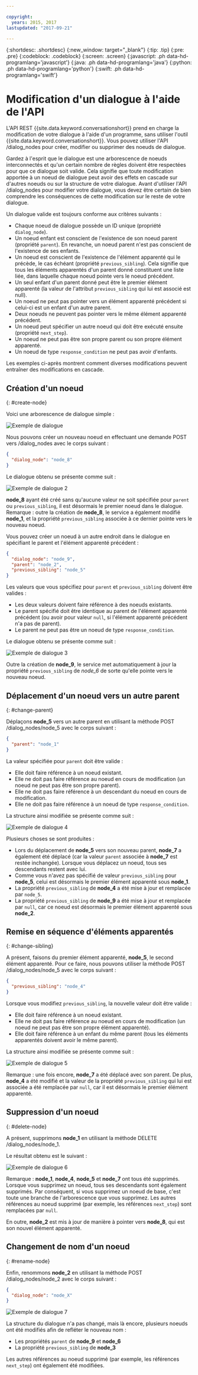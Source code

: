 ```yaml
---

copyright:
  years: 2015, 2017
lastupdated: "2017-09-21"

---
```


{:shortdesc: .shortdesc}
{:new_window: target="_blank"}
{:tip: .tip}
{:pre: .pre}
{:codeblock: .codeblock}
{:screen: .screen}
{:javascript: .ph data-hd-programlang='javascript'}
{:java: .ph data-hd-programlang='java'}
{:python: .ph data-hd-programlang='python'}
{:swift: .ph data-hd-programlang='swift'}

# Modification d'un dialogue à l'aide de l'API

L'API REST {{site.data.keyword.conversationshort}} prend en charge la modification de votre dialogue à l'aide d'un programme, sans utiliser l'outil {{site.data.keyword.conversationshort}}. Vous pouvez utiliser l'API /dialog_nodes pour créer, modifier ou supprimer des noeuds de dialogue. 

Gardez à l'esprit que le dialogue est une arborescence de noeuds interconnectés et qu'un certain nombre de règles doivent être respectées pour que ce dialogue soit valide. Cela signifie que toute modification apportée à un noeud de dialogue peut avoir des effets en cascade sur d'autres noeuds ou sur la structure de votre dialogue. Avant d'utiliser l'API /dialog_nodes pour modifier votre dialogue, vous devez être certain de bien comprendre les conséquences de cette modification sur le reste de votre dialogue. 

Un dialogue valide est toujours conforme aux critères suivants :

- Chaque noeud de dialogue possède un ID unique (propriété `dialog_node`). 
- Un noeud enfant est conscient de l'existence de son noeud parent (propriété `parent`). En revanche, un noeud parent n'est pas conscient de l'existence de ses enfants. 
- Un noeud est conscient de l'existence de l'élément apparenté qui le précède, le cas échéant (propriété `previous_sibling`). Cela signifie que tous les éléments apparentés d'un parent donné constituent une liste liée, dans laquelle chaque noeud pointe vers le noeud précédent. 
- Un seul enfant d'un parent donné peut être le premier élément apparenté (la valeur de l'attribut `previous_sibling` qui lui est associé est null). 
- Un noeud ne peut pas pointer vers un élément apparenté précédent si celui-ci est un enfant d'un autre parent. 
- Deux noeuds ne peuvent pas pointer vers le même élément apparenté précédent.
- Un noeud peut spécifier un autre noeud qui doit être exécuté ensuite (propriété `next_step`). 
- Un noeud ne peut pas être son propre parent ou son propre élément apparenté. 
- Un noeud de type `response_condition` ne peut pas avoir d'enfants.

Les exemples ci-après montrent comment diverses modifications peuvent entraîner des modifications en cascade. 

## Création d'un noeud
{: #create-node}

Voici une arborescence de dialogue simple :

![Exemple de dialogue](images/dialog_api_1.png)

Nous pouvons créer un nouveau noeud en effectuant une demande POST vers /dialog_nodes avec le corps suivant :

```json
{
  "dialog_node": "node_8"
}
```

Le dialogue obtenu se présente comme suit :

![Exemple de dialogue 2](images/dialog_api_2.png)

**node_8** ayant été créé sans qu'aucune valeur ne soit spécifiée pour `parent` ou `previous_sibling`, il est désormais le premier noeud dans le dialogue. Remarque : outre la création de **node_8**, le service a également modifié **node_1**, et la propriété `previous_sibling` associée à ce dernier pointe vers le nouveau noeud. 

Vous pouvez créer un noeud à un autre endroit dans le dialogue en spécifiant le parent et l'élément apparenté précédent :

```json
{
  "dialog_node": "node_9",
  "parent": "node_2",
  "previous_sibling": "node_5"
}
```

Les valeurs que vous spécifiez pour `parent` et `previous_sibling` doivent être valides :

- Les deux valeurs doivent faire référence à des noeuds existants.
- Le parent spécifié doit être identique au parent de l'élément apparenté précédent (ou avoir pour valeur `null`, si l'élément apparenté précédent n'a pas de parent). 
- Le parent ne peut pas être un noeud de type `response_condition`.

Le dialogue obtenu se présente comme suit :

![Exemple de dialogue 3](images/dialog_api_3.png)

Outre la création de **node_9**, le service met automatiquement à jour la propriété `previous_sibling` de *node_6* de sorte qu'elle pointe vers le nouveau noeud. 

## Déplacement d'un noeud vers un autre parent
{: #change-parent}

Déplaçons **node_5** vers un autre parent en utilisant la méthode POST /dialog_nodes/node_5 avec le corps suivant : 

```json
{
  "parent": "node_1"
}
```

La valeur spécifiée pour `parent` doit être valide :
- Elle doit faire référence à un noeud existant.
- Elle ne doit pas faire référence au noeud en cours de modification (un noeud ne peut pas être son propre parent).
- Elle ne doit pas faire référence à un descendant du noeud en cours de modification.
- Elle ne doit pas faire référence à un noeud de type `response_condition`.

La structure ainsi modifiée se présente comme suit :

![Exemple de dialogue 4](images/dialog_api_4.png)

Plusieurs choses se sont produites :
- Lors du déplacement de **node_5** vers son nouveau parent, **node_7** a également été déplacé (car la valeur `parent` associée à  **node_7** est restée inchangée). Lorsque vous déplacez un noeud, tous ses descendants restent avec lui. 
- Comme vous n'avez pas spécifié de valeur `previous_sibling` pour **node_5**, celui est désormais le premier élément apparenté sous **node_1**.
- La propriété `previous_sibling` de **node_4** a été mise à jour et remplacée par `node_5`.
- La propriété `previous_sibling` de **node_9** a été mise à jour et remplacée par `null`, car ce noeud est désormais le premier élément apparenté sous **node_2**.

## Remise en séquence d'éléments apparentés
{: #change-sibling}

A présent, faisons du premier élément apparenté, **node_5**, le second élément apparenté. Pour ce faire, nous pouvons utiliser la méthode POST /dialog_nodes/node_5 avec le corps suivant : 

```json
{
  "previous_sibling": "node_4"
}
```

Lorsque vous modifiez `previous_sibling`, la nouvelle valeur doit être valide :
- Elle doit faire référence à un noeud existant.
- Elle ne doit pas faire référence au noeud en cours de modification (un noeud ne peut pas être son propre élément apparenté).
- Elle doit faire référence à un enfant du même parent (tous les éléments apparentés doivent avoir le même parent).

La structure ainsi modifiée se présente comme suit :

![Exemple de dialogue 5](images/dialog_api_5.png)

Remarque : une fois encore, **node_7** a été déplacé avec son parent. De plus, **node_4** a été modifié et la valeur de la propriété `previous_sibling` qui lui est associée a été remplacée par `null`, car il est désormais le premier élément apparenté. 

## Suppression d'un noeud
{: #delete-node}

A présent, supprimons **node_1** en utilisant la méthode DELETE /dialog_nodes/node_1. 

Le résultat obtenu est le suivant :

![Exemple de dialogue 6](images/dialog_api_6.png)

Remarque : **node_1**, **node_4**, **node_5** et **node_7** ont tous été supprimés. Lorsque vous supprimez un noeud, tous ses descendants sont également supprimés. Par conséquent, si vous supprimez un noeud de base, c'est toute une branche de l'arborescence que vous supprimez. Les autres références au noeud supprimé (par exemple, les références `next_step`) sont remplacées par `null`.

En outre, **node_2** est mis à jour de manière à pointer vers **node_8**, qui est son nouvel élément apparenté. 

## Changement de nom d'un noeud
{: #rename-node}

Enfin, renommons **node_2** en utilisant la méthode POST /dialog_nodes/node_2 avec le corps suivant :

```json
{
  "dialog_node": "node_X"
}
```

![Exemple de dialogue 7](images/dialog_api_7.png)

La structure du dialogue n'a pas changé, mais là encore, plusieurs noeuds ont été modifiés afin de refléter le nouveau nom :

- Les propriétés `parent` de **node_9** et **node_6**
- La propriété `previous_sibling` de **node_3**

Les autres références au noeud supprimé (par exemple, les références `next_step`) ont également été modifiées. 
